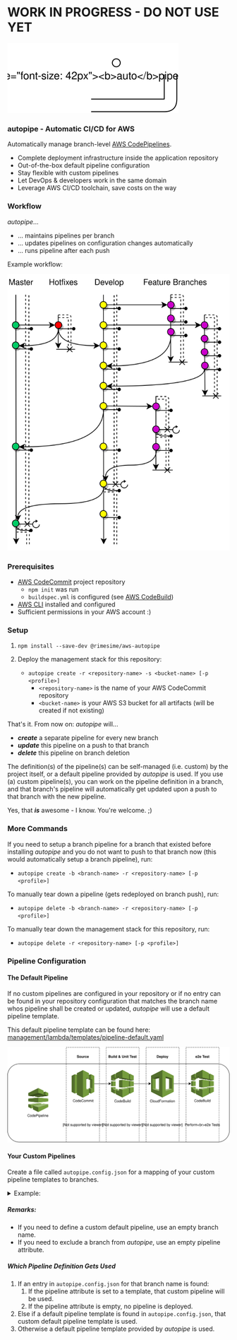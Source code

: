# WORK IN PROGRESS - DO NOT USE YET

![Diagram](graphics/autopipe-logo.svg)

### autopipe - Automatic CI/CD for AWS
Automatically manage branch-level [AWS CodePipelines](https://aws.amazon.com/codepipeline/).

- Complete deployment infrastructure inside the application repository
- Out-of-the-box default pipeline configuration
- Stay flexible with custom pipelines
- Let DevOps & developers work in the same domain
- Leverage AWS CI/CD toolchain, save costs on the way

### Workflow

_autopipe_...
- ... maintains pipelines per branch
- ... updates pipelines on configuration changes automatically
- ... runs pipeline after each push

Example workflow:

![Diagram](graphics/autopipe-gitflow.svg)

### Prerequisites
- [AWS CodeCommit](https://aws.amazon.com/codecommit/) project repository
    - ```npm init``` was run
    - ```buildspec.yml``` is configured (see [AWS CodeBuild](https://aws.amazon.com/codebuild/))
- [AWS CLI](https://aws.amazon.com/cli/) installed and configured
- Sufficient permissions in your AWS account :)

### Setup
1. ```npm install --save-dev @rimesime/aws-autopipe```

1. Deploy the management stack for this repository:
    - ```autopipe create -r <repository-name> -s <bucket-name> [-p <profile>]```
        - ```<repository-name>``` is the name of your AWS CodeCommit repository
        - ```<bucket-name>``` is your AWS S3 bucket for all artifacts (will be 
          created if not existing)
    
That's it. From now on: _autopipe_ will...
- _**create**_ a separate pipeline for every new branch
- _**update**_ this pipeline on a push to that branch
- _**delete**_ this pipeline on branch deletion

The definition(s) of the pipeline(s) can be self-managed (i.e. custom) 
by the project itself, or a default pipeline provided by _autopipe_ is 
used. If you use (a) custom pipeline(s), you can work on the 
pipeline definition in a branch, and that branch's pipeline will 
automatically get updated upon a push to that branch with the new
pipeline.

Yes, that _**is**_ awesome - I know. You're welcome. ;)

### More Commands
If you need to setup a branch pipeline for a branch that existed before 
installing _autopipe_ and you do not want to push to that branch now (this 
would automatically setup a branch pipeline), run:
- ```autopipe create -b <branch-name> -r <repository-name> [-p <profile>]```
    
To manually tear down a pipeline (gets redeployed on branch push), run:
- ```autopipe delete -b <branch-name> -r <repository-name> [-p <profile>]```
    
To manually tear down the management stack for this repository, run:
- ```autopipe delete -r <repository-name> [-p <profile>]```

### Pipeline Configuration
#### The Default Pipeline
If no custom pipelines are configured in your repository or if no entry 
can be found in your repository configuration that matches the branch 
name whos pipeline shall be created or updated, _autopipe_ will use 
a default pipeline template.

This default pipeline template can be found here: [management/lambda/templates/pipeline-default.yaml](management/lambda/templates/pipeline-default.yaml)

![Diagram](graphics/autopipe-pipeline-default.svg)

#### Your Custom Pipelines
Create a file called ```autopipe.config.json``` for a mapping of your 
custom pipeline templates to branches.
<details>
  <summary>Example:</summary>
  
```
{
  "pipelines": [
    {
      "branch": "master",
      "pipeline": "pipelines/master.yaml",
      "description": "Custom pipeline for master branch"
    },
    {
      "branch": "develop",
      "pipeline": "pipelines/develop.yaml",
      "description": "Custom pipeline for develop branch"
    },
    {
      "branch": "",
      "pipeline": "pipelines/default.yaml",
      "description": "Custom default pipeline for all (other) branches"
    },
    {
      "branch": "no-pipe-branch",
      "pipeline": "",
      "description": "Do not deploy a pipeline for this branch"
    }
  ]
}
```
</details>

##### Remarks:
- If you need to define a custom default pipeline, use an empty branch name. 
- If you need to exclude a branch from _autopipe_, use an empty pipeline attribute.

##### Which Pipeline Definition Gets Used
1. If an entry in ```autopipe.config.json``` for that branch name is found:
    1. If the pipeline attribute is set to a template, that custom pipeline will be used.
    1. If the pipeline attribute is empty, no pipeline is deployed.
1. Else if a default pipeline template is found in ```autopipe.config.json```, 
   that custom default pipeline template is used.
1. Otherwise a default pipeline template provided by _autopipe_ is used.